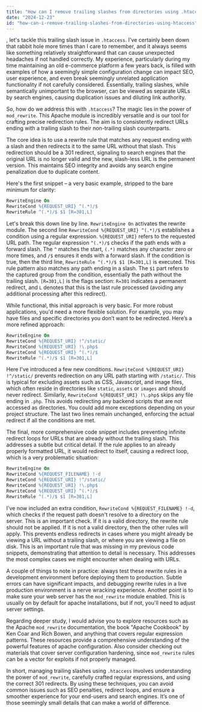 ```yaml
---
title: "How can I remove trailing slashes from directories using .htaccess?"
date: "2024-12-23"
id: "how-can-i-remove-trailing-slashes-from-directories-using-htaccess"
---
```


, let's tackle this trailing slash issue in `.htaccess`. I've certainly been down that rabbit hole more times than I care to remember, and it always seems like something relatively straightforward that can cause unexpected headaches if not handled correctly. My experience, particularly during my time maintaining an old e-commerce platform a few years back, is filled with examples of how a seemingly simple configuration change can impact SEO, user experience, and even break seemingly unrelated application functionality if not carefully considered. Essentially, trailing slashes, while semantically unimportant to the browser, can be viewed as separate URLs by search engines, causing duplication issues and diluting link authority.

So, how do we address this with `.htaccess`? The magic lies in the power of `mod_rewrite`. This Apache module is incredibly versatile and is our tool for crafting precise redirection rules. The aim is to consistently redirect URLs ending with a trailing slash to their non-trailing slash counterparts.

The core idea is to use a rewrite rule that matches any request ending with a slash and then redirects it to the same URL without that slash. This redirection should be a 301 redirect, signaling to search engines that the original URL is no longer valid and the new, slash-less URL is the permanent version. This maintains SEO integrity and avoids any search engine penalization due to duplicate content.

Here's the first snippet – a very basic example, stripped to the bare minimum for clarity:

```apache
RewriteEngine On
RewriteCond %{REQUEST_URI} ^(.*)/$
RewriteRule ^(.*)/$ $1 [R=301,L]
```

Let's break this down line by line. `RewriteEngine On` activates the rewrite module. The second line `RewriteCond %{REQUEST_URI} ^(.*)/$` establishes a condition using a regular expression. `%{REQUEST_URI}` refers to the requested URL path. The regular expression `^(.*)/$` checks if the path ends with a forward slash. The `^` matches the start, `(.*)` matches any character zero or more times, and `/$` ensures it ends with a forward slash. If the condition is true, then the third line, `RewriteRule ^(.*)/$ $1 [R=301,L]` is executed. This rule pattern also matches any path ending in a slash. The `$1` part refers to the captured group from the condition, essentially the path without the trailing slash. `[R=301,L]` is the flags section: `R=301` indicates a permanent redirect, and `L` denotes that this is the last rule processed (avoiding any additional processing after this redirect).

While functional, this initial approach is very basic. For more robust applications, you'd need a more flexible solution. For example, you may have files and specific directories you don’t want to be redirected. Here’s a more refined approach:

```apache
RewriteEngine On
RewriteCond %{REQUEST_URI} !^/static/
RewriteCond %{REQUEST_URI} !\.php$
RewriteCond %{REQUEST_URI} ^(.*)/$
RewriteRule ^(.*)/$ $1 [R=301,L]
```

Here I've introduced a few new conditions. `RewriteCond %{REQUEST_URI} !^/static/` prevents redirection on any URL path starting with `/static/`. This is typical for excluding assets such as CSS, Javascript, and image files, which often reside in directories like `static`, `assets` or `images` and should never redirect. Similarly, `RewriteCond %{REQUEST_URI} !\.php$` skips any file ending in `.php`. This avoids redirecting any backend scripts that are not accessed as directories. You could add more exceptions depending on your project structure. The last two lines remain unchanged, enforcing the actual redirect if all the conditions are met.

The final, more comprehensive code snippet includes preventing infinite redirect loops for URLs that are already without the trailing slash. This addresses a subtle but critical detail. If the rule applies to an already properly formatted URL, it would redirect to itself, causing a redirect loop, which is a very problematic situation:

```apache
RewriteEngine On
RewriteCond %{REQUEST_FILENAME} !-d
RewriteCond %{REQUEST_URI} !^/static/
RewriteCond %{REQUEST_URI} !\.php$
RewriteCond %{REQUEST_URI} ^(.*)/$
RewriteRule ^(.*)/$ $1 [R=301,L]
```
I've now included an extra condition, `RewriteCond %{REQUEST_FILENAME} !-d`, which checks if the request path doesn't resolve to a directory on the server. This is an important check. If it is a valid directory, the rewrite rule should not be applied. If it is not a valid directory, then the other rules will apply. This prevents endless redirects in cases where you might already be viewing a URL without a trailing slash, or where you are viewing a file on disk. This is an important rule that was missing in my previous code snippets, demonstrating that attention to detail is necessary. This addresses the most complex cases we might encounter when dealing with URLs.

A couple of things to note in practice: always test these rewrite rules in a development environment before deploying them to production. Subtle errors can have significant impacts, and debugging rewrite rules in a live production environment is a nerve wracking experience. Another point is to make sure your web server has the `mod_rewrite` module enabled. This is usually on by default for apache installations, but if not, you'll need to adjust server settings.

Regarding deeper study, I would advise you to explore resources such as the Apache `mod_rewrite` documentation, the book "Apache Cookbook" by Ken Coar and Rich Bowen, and anything that covers regular expression patterns. These resources provide a comprehensive understanding of the powerful features of apache configuration. Also consider checking out materials that cover server configuration hardening, since `mod_rewrite` rules can be a vector for exploits if not properly managed.

In short, managing trailing slashes using `.htaccess` involves understanding the power of `mod_rewrite`, carefully crafted regular expressions, and using the correct 301 redirects. By using these techniques, you can avoid common issues such as SEO penalties, redirect loops, and ensure a smoother experience for your end-users and search engines. It’s one of those seemingly small details that can make a world of difference.
